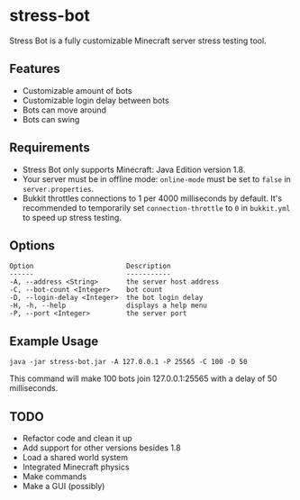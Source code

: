 # stress-bot

Stress Bot is a fully customizable Minecraft server stress testing tool.

## Features

* Customizable amount of bots
* Customizable login delay between bots
* Bots can move around
* Bots can swing

## Requirements

* Stress Bot only supports Minecraft: Java Edition version 1.8.
* Your server must be in offline mode: `online-mode` must be set to `false` in `server.properties`.
* Bukkit throttles connections to 1 per 4000 milliseconds by default. It's recommended to temporarily set `connection-throttle` to `0` in `bukkit.yml` to speed up stress testing.

## Options

```
Option                       Description
------                       -----------
-A, --address <String>       the server host address
-C, --bot-count <Integer>    bot count
-D, --login-delay <Integer>  the bot login delay
-H, -h, --help               displays a help menu
-P, --port <Integer>         the server port
```

## Example Usage

```
java -jar stress-bot.jar -A 127.0.0.1 -P 25565 -C 100 -D 50
```

This command will make 100 bots join 127.0.0.1:25565 with a delay of 50 milliseconds.

## TODO

* Refactor code and clean it up
* Add support for other versions besides 1.8
* Load a shared world system
* Integrated Minecraft physics
* Make commands
* Make a GUI (possibly)